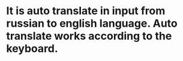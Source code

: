 # It is auto translate in input from russian to english language. Auto translate works according to the keyboard.
